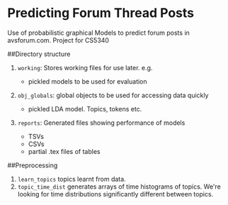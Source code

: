 Predicting Forum Thread Posts
=============================

Use of probabilistic graphical Models to predict forum posts in avsforum.com. Project for CS5340

##Directory structure
1. `working`: Stores working files for use later. e.g.
	* pickled models to be used for evaluation

2. `obj_globals`: global objects to be used for accessing data quickly
	* pickled LDA model. Topics, tokens etc.

3. `reports`: Generated files showing performance of models
	* TSVs
	* CSVs
	* partial .tex files of tables

##Preprocessing
1. `learn_topics` topics learnt from data.
2. `topic_time_dist` generates arrays of time histograms of topics.
	We're looking for time distributions significantly different between topics.
